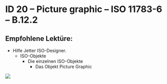 # ID 20 – Picture graphic – ISO 11783-6 – B.12.2

## Empfohlene Lektüre:

*   Hilfe Jetter ISO-Designer.
    *   ISO-Objekte
        *   Die einzelnen ISO-Objekte
            *   Das Objekt Picture Graphic

![](https://user-images.githubusercontent.com/69573151/94602532-4838d980-0295-11eb-8bce-d3751aaf8551.png)